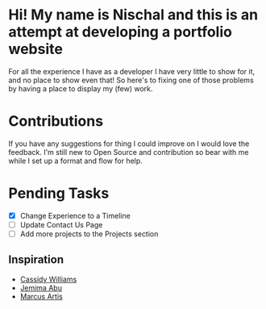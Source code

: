 # Hi! My name is Nischal and this is an attempt at developing a portfolio website

For all the experience I have as a developer I have very little to show for it, and no place to show even that! So here's to fixing one of those problems by having a place to display my (few) work.

# Contributions

If you have any suggestions for thing I could improve on I would love the feedback. I'm still new to Open Source and contribution so bear with me while I set up a format and flow for help.

# Pending Tasks

- [x] Change Experience to a Timeline
- [ ] Update Contact Us Page
- [ ] Add more projects to the Projects section

## Inspiration

- [Cassidy Williams](https://cassidoo.co/)
- [Jemima Abu](https://www.jemimaabu.com/)
- [Marcus Artis](https://marcusartis.pixpa.com/)
